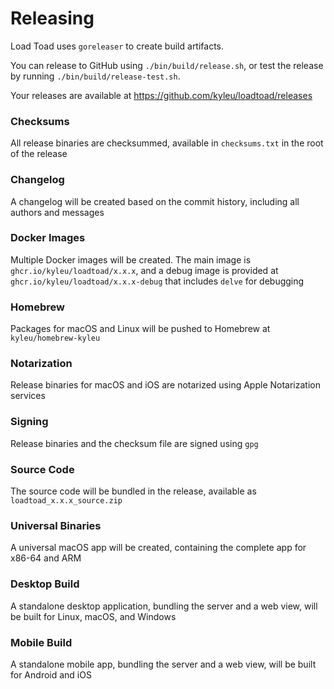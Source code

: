 <!--- Content managed by Project Forge, see [projectforge.md] for details. -->
# Releasing

Load Toad uses `goreleaser` to create build artifacts.

You can release to GitHub using `./bin/build/release.sh`, or test the release by running `./bin/build/release-test.sh`.

Your releases are available at https://github.com/kyleu/loadtoad/releases

### Checksums

All release binaries are checksummed, available in `checksums.txt` in the root of the release

### Changelog

A changelog will be created based on the commit history, including all authors and messages

### Docker Images

Multiple Docker images will be created. The main image is `ghcr.io/kyleu/loadtoad/x.x.x`, and a debug image is provided at `ghcr.io/kyleu/loadtoad/x.x.x-debug` that includes `delve` for debugging

### Homebrew

Packages for macOS and Linux will be pushed to Homebrew at `kyleu/homebrew-kyleu`

### Notarization

Release binaries for macOS and iOS are notarized using Apple Notarization services

### Signing

Release binaries and the checksum file are signed using `gpg`

### Source Code

The source code will be bundled in the release, available as `loadtoad_x.x.x_source.zip`

### Universal Binaries

A universal macOS app will be created, containing the complete app for x86-64 and ARM

### Desktop Build

A standalone desktop application, bundling the server and a web view, will be built for Linux, macOS, and Windows

### Mobile Build

A standalone mobile app, bundling the server and a web view, will be built for Android and iOS

